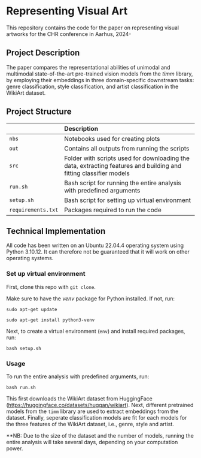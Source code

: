 # Representing Visual Art

This repository contains the code for the paper on representing visual artworks for the CHR conference in Aarhus, 2024-

## Project Description
The paper compares the representational abilities of unimodal and multimodal state-of-the-art pre-trained vision models from the *timm* library, by employing their embeddings in three domain-specific downstream tasks: genre classification, style classification, and artist classification in the WikiArt dataset.


## Project Structure

| <div style="width:120px"></div>| Description |
|---------|:-----------|
| ```nbs```  | Notebooks used for creating plots        |
| ```out``` | Contains all outputs from running the scripts|
| ```src```  | Folder with scripts used for downloading the data, extracting features and building and fitting classifier models       |
| ```run.sh```    | Bash script for running the entire analysis with predefined arguments  |
| ```setup.sh```  | Bash script for setting up virtual environment |
| ```requirements.txt```  | Packages required to run the code|


## Technical Implementation
All code has been written on an Ubuntu 22.04.4 operating system using Python 3.10.12. It can therefore not be guaranteed that it will work on other operating systems.

### Set up virtual environment
First, clone this repo with ```git clone```.

Make sure to have the *venv* package for Python installed. If not, run:

```
sudo apt-get update

sudo apt-get install python3-venv
```

Next, to create a virtual environment (```env```) and install required packages, run:

```
bash setup.sh
```

### Usage
To run the entire analysis with predefined arguments, run:

``` 
bash run.sh
```

This first downloads the WikiArt dataset from HuggingFace (https://huggingface.co/datasets/huggan/wikiart). Next,  different pretrained models from the ```timm``` library are used to extract embeddings from the dataset. Finally, seperate classification models are fit for each models for the three features of the WikiArt dataset, i.e., genre, style and artist. 

**NB: Due to the size of the dataset and the number of models, running the entire analysis will take several days, depending on your computation power.
